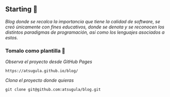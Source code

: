 ## Starting 🚀
_Blog donde se recalca la importancia que tiene la calidad de software, se creó únicamente con fines educativos, donde se denota y se reconocen los distintos paradigmas de programación, así como los lenguajes asociados a estos._

### Tomalo como plantilla 🔧

_Observa el proyecto desde GitHub Pages_

```
https://atsugula.github.io/blog/
```

_Clona el proyecto donde quieras_

```
git clone git@github.com:atsugula/blog.git
```

